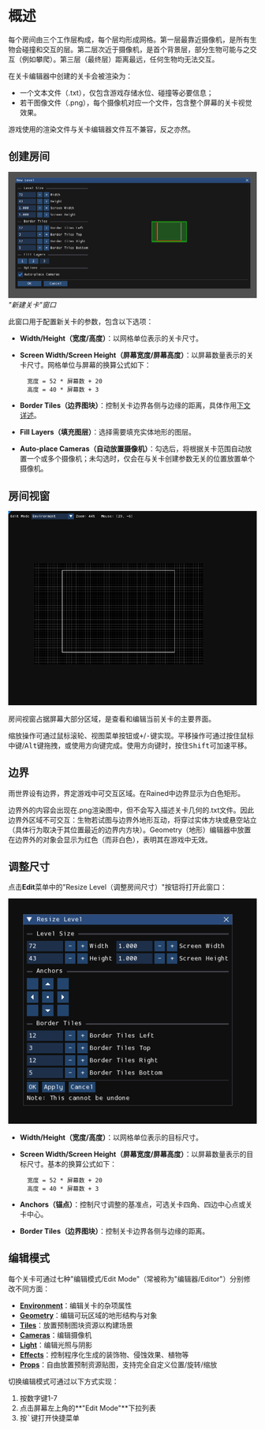 # 概述

每个房间由三个工作层构成，每个层均形成网格。第一层最靠近摄像机，是所有生物会碰撞和交互的层。第二层次近于摄像机，是首个背景层，部分生物可能与之交互（例如攀爬）。第三层（最终层）距离最远，任何生物均无法交互。

在关卡编辑器中创建的关卡会被渲染为：  
- 一个文本文件（.txt），仅包含游戏存储水位、碰撞等必要信息；  
- 若干图像文件（.png），每个摄像机对应一个文件，包含整个屏幕的关卡视觉效果。

游戏使用的渲染文件与关卡编辑器文件互不兼容，反之亦然。

## 创建房间

![新建关卡窗口](img/new-level.png) 
*"新建关卡"窗口*

此窗口用于配置新关卡的参数，包含以下选项：  
- **Width/Height（宽度/高度）**：以网格单位表示的关卡尺寸。  
- **Screen Width/Screen Height（屏幕宽度/屏幕高度）**：以屏幕数量表示的关卡尺寸。网格单位与屏幕的换算公式如下：  

        宽度 = 52 * 屏幕数 + 20  
        高度 = 40 * 屏幕数 + 3  

- **Border Tiles（边界图块）**：控制关卡边界各侧与边缘的距离，具体作用[下文详述](#border)。  
- **Fill Layers（填充图层）**：选择需要填充实体地形的图层。  
- **Auto-place Cameras（自动放置摄像机）**：勾选后，将根据关卡范围自动放置一个或多个摄像机；未勾选时，仅会在与关卡创建参数无关的位置放置单个摄像机。

## 房间视窗

![关卡视口](img/level-view.png)  

房间视窗占据屏幕大部分区域，是查看和编辑当前关卡的主要界面。  

缩放操作可通过鼠标滚轮、视图菜单按钮或<kbd>+</kbd>/<kbd>-</kbd>键实现。平移操作可通过按住鼠标中键/<kbd>Alt</kbd>键拖拽，或使用方向键完成。使用方向键时，按住<kbd>Shift</kbd>可加速平移。

## 边界
雨世界设有边界，界定游戏中可交互区域。在Rained中边界显示为白色矩形。  

边界外的内容会出现在.png渲染图中，但不会写入描述关卡几何的.txt文件。因此边界外区域不可交互：生物若试图与边界外地形互动，将穿过实体方块或悬空站立（具体行为取决于其位置最近的边界内方块）。Geometry（地形）编辑器中放置在边界外的对象会显示为红色（而非白色），表明其在游戏中无效。

## 调整尺寸
点击**Edit**菜单中的"Resize Level（调整房间尺寸）"按钮将打开此窗口：  


![调整关卡尺寸窗口](img//level-resize.png)  

- **Width/Height（宽度/高度）**：以网格单位表示的目标尺寸。  
- **Screen Width/Screen Height（屏幕宽度/屏幕高度）**：以屏幕数量表示的目标尺寸。基本的换算公式如下：  

        宽度 = 52 * 屏幕数 + 20  
        高度 = 40 * 屏幕数 + 3  

- **Anchors（锚点）**：控制尺寸调整的基准点，可选关卡四角、四边中心点或关卡中心。  
- **Border Tiles（边界图块）**：控制关卡边界各侧与边缘的距离。

## 编辑模式
每个关卡可通过七种"编辑模式/Edit Mode"（常被称为"编辑器/Editor"）分别修改不同方面：  

- **[Environment](Environment编辑器.md)**：编辑关卡的杂项属性
- **[Geometry](Geometry编辑器)**：编辑可玩区域的地形结构与对象
- **[Tiles](Tiles编辑器)**：放置预制图块资源以构建场景  
- **[Cameras](Cameras编辑器)**：编辑摄像机 
- **[Light](Light编辑器)**：编辑光照与阴影
- **[Effects](Effects编辑器)**：控制程序化生成的装饰物、侵蚀效果、植物等  
- **[Props](Props编辑器)**：自由放置预制资源贴图，支持完全自定义位置/旋转/缩放

切换编辑模式可通过以下方式实现：  
1. 按数字键1-7
2. 点击屏幕左上角的**"Edit Mode"**下拉列表
3. 按<kbd>`</kbd>键打开快捷菜单
